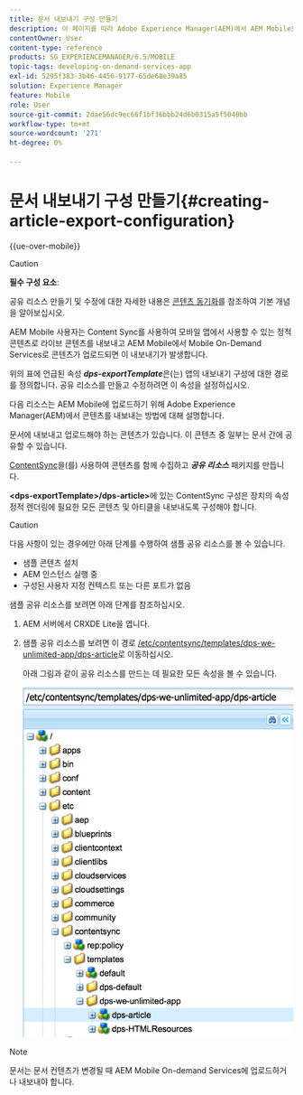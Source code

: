 ```yaml
---
title: 문서 내보내기 구성 만들기
description: 이 페이지를 따라 Adobe Experience Manager(AEM)에서 AEM Mobile으로 업로드할 콘텐츠를 내보내는 방법에 대해 알아보십시오.
contentOwner: User
content-type: reference
products: SG_EXPERIENCEMANAGER/6.5/MOBILE
topic-tags: developing-on-demand-services-app
exl-id: 5295f383-3b46-4456-9177-65de68e39a85
solution: Experience Manager
feature: Mobile
role: User
source-git-commit: 2dae56dc9ec66f1bf36bbb24d6b0315a5f5040bb
workflow-type: tm+mt
source-wordcount: '271'
ht-degree: 0%

---
```


# 문서 내보내기 구성 만들기{#creating-article-export-configuration}

{{ue-over-mobile}}

>[!CAUTION]
>
>**필수 구성 요소**:
>
>공유 리소스 만들기 및 수정에 대한 자세한 내용은 [콘텐츠 동기화](/help/mobile/mobile-ondemand-contentsync.md)를 참조하여 기본 개념을 알아보십시오.

AEM Mobile 사용자는 Content Sync를 사용하여 모바일 앱에서 사용할 수 있는 정적 콘텐츠로 라이브 콘텐츠를 내보내고 AEM Mobile에서 Mobile On-Demand Services로 콘텐츠가 업로드되면 이 내보내기가 발생합니다.

위의 표에 언급된 속성 ***dps-exportTemplate***&#x200B;은(는) 앱의 내보내기 구성에 대한 경로를 정의합니다. 공유 리소스를 만들고 수정하려면 이 속성을 설정하십시오.

다음 리소스는 AEM Mobile에 업로드하기 위해 Adobe Experience Manager(AEM)에서 콘텐츠를 내보내는 방법에 대해 설명합니다.

문서에 내보내고 업로드해야 하는 콘텐츠가 있습니다. 이 콘텐츠 중 일부는 문서 간에 공유할 수 있습니다.

[ContentSync](/help/mobile/mobile-ondemand-contentsync.md)을(를) 사용하여 콘텐츠를 함께 수집하고 ***공유 리소스*** 패키지를 만듭니다.

**&lt;dps-exportTemplate>/dps-article>**&#x200B;에 있는 ContentSync 구성은 장치의 속성 정적 렌더링에 필요한 모든 콘텐츠 및 아티클을 내보내도록 구성해야 합니다.

>[!CAUTION]
>
>다음 사항이 있는 경우에만 아래 단계를 수행하여 샘플 공유 리소스를 볼 수 있습니다.
>
>* 샘플 콘텐츠 설치
>* AEM 인스턴스 실행 중
>* 구성된 사용자 지정 컨텍스트 또는 다른 포트가 없음
>

샘플 공유 리소스를 보려면 아래 단계를 참조하십시오.

1. AEM 서버에서 CRXDE Lite을 엽니다.
1. 샘플 공유 리소스를 보려면 이 경로 [/etc/contentsync/templates/dps-we-unlimited-app/dps-article](http://localhost:4502/crx/de/index.jsp#/etc/contentsync/templates/dps-we-unlimited-app/dps-article)로 이동하십시오.

   아래 그림과 같이 공유 리소스를 만드는 데 필요한 모든 속성을 볼 수 있습니다.

   ![chlimage_1-134](assets/chlimage_1-134.png)

>[!NOTE]
>
>문서는 문서 컨텐츠가 변경될 때 AEM Mobile On-demand Services에 업로드하거나 내보내야 합니다.
